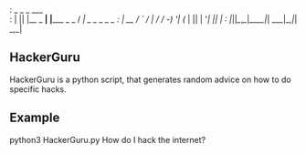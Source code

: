 :  _  _         _            ___               
: | || |__ _ __| |_____ _ _ / __|_  _ _ _ _  _ 
: | __ / _` / _| / / -_) '_| (_ | || | '_| || |
: |_||_\__,_\__|_\_\___|_|  \___|\_,_|_|  \_,_|
                                             
## HackerGuru
HackerGuru is a python script, that generates random advice on how to do specific hacks.

## Example
python3 HackerGuru.py How do I hack the internet?
